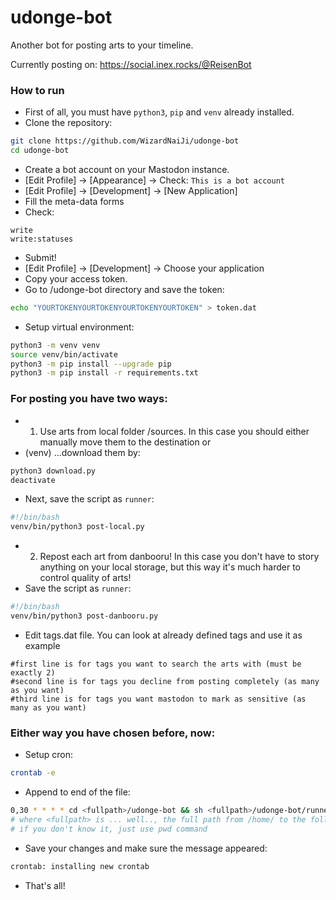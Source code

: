 # udonge-bot

Another bot for posting arts to your timeline. 

Currently posting on: https://social.inex.rocks/@ReisenBot

### How to run ###
* First of all, you must have `python3`, `pip` and `venv` already installed.
* Clone the repository:
```bash
git clone https://github.com/WizardNaiJi/udonge-bot
cd udonge-bot
```
* Create a bot account on your Mastodon instance.
* [Edit Profile] -> [Appearance] -> Check: `This is a bot account`
* [Edit Profile] -> [Development] -> [New Application]
* Fill the meta-data forms
* Check:
```
write
write:statuses
```
* Submit!
* [Edit Profile] -> [Development] -> Choose your application
* Copy your access token.
* Go to /udonge-bot directory and save the token:
```bash
echo "YOURTOKENYOURTOKENYOURTOKENYOURTOKEN" > token.dat
````
* Setup virtual environment:
```bash
python3 -m venv venv
source venv/bin/activate
python3 -m pip install --upgrade pip
python3 -m pip install -r requirements.txt
```
### For posting you have two ways: ###
* 1) Use arts from local folder /sources. In this case you should either manually move them to the destination or
* (venv) ...download them by:
```bash
python3 download.py
deactivate
``` 
* Next, save the script as `runner`:
```bash
#!/bin/bash
venv/bin/python3 post-local.py
```
* 2) Repost each art from danbooru! In this case you don't have to story anything on your local storage, but this way it's much harder to control quality of arts!
* Save the script as `runner`:
```bash
#!/bin/bash
venv/bin/python3 post-danbooru.py
```
* Edit tags.dat file. You can look at already defined tags and use it as example
```
#first line is for tags you want to search the arts with (must be exactly 2)
#second line is for tags you decline from posting completely (as many as you want)
#third line is for tags you want mastodon to mark as sensitive (as many as you want)
```
### Either way you have chosen before, now: ###
* Setup cron:
```bash
crontab -e
```
* Append to end of the file:
```bash
0,30 * * * * cd <fullpath>/udonge-bot && sh <fullpath>/udonge-bot/runner
# where <fullpath> is ... well.., the full path from /home/ to the following folder
# if you don't know it, just use pwd command
```
* Save your changes and make sure the message appeared:
```bash
crontab: installing new crontab
```
* That's all!
